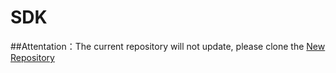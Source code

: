 # SDK

##Attentation：The current repository will not update, please clone the [New Repository](https://github.com/iHealthDeviceLabs/iHealthDeviceLabs-iOS)       




